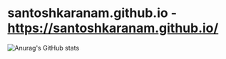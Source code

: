 # santoshkaranam.github.io  - https://santoshkaranam.github.io/

![Anurag's GitHub stats](https://github-readme-stats.vercel.app/api?username=santoshkaranam&theme=dark&show_icons=true)
